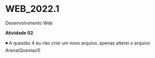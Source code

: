 # WEB_2022.1

Desenvolvimento Web


**Atividade 02**

◾ A questão 4  eu não criei um novo arquivo, apenas alterei o arquivo Arena(Questao1) 
